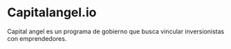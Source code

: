 # Capitalangel.io
Capital angel es un programa de gobierno que busca vincular inversionistas con emprendedores. 
